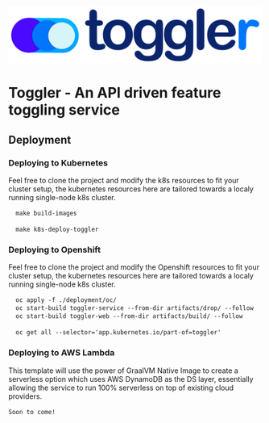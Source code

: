 ![alt text](https://github.com/Hreem-IT/toggler/blob/d0617b1ba78df940e87c6e9f7fd12588810ebe04/etc/toggler-logo-transparent.png?raw=true)

# Toggler - An API driven feature toggling service

## Deployment

### Deploying to Kubernetes
Feel free to clone the project and modify the k8s resources to fit your cluster setup, the kubernetes resources here are tailored towards a localy running single-node k8s cluster.  
```
  make build-images
  
  make k8s-deploy-toggler
```

### Deploying to Openshift
Feel free to clone the project and modify the Openshift resources to fit your cluster setup, the kubernetes resources here are tailored towards a localy running single-node k8s cluster.  
```
  oc apply -f ./deployment/oc/
  oc start-build toggler-service --from-dir artifacts/drop/ --follow
  oc start-build toggler-web --from-dir artifacts/build/ --follow
  
  oc get all --selector='app.kubernetes.io/part-of=toggler'
```

### Deploying to AWS Lambda
This template will use the power of GraalVM Native Image to create a serverless option which uses AWS DynamoDB as the DS layer, essentially allowing the service to run 100% serverless on top of existing cloud providers.

```
Soon to come!
```
